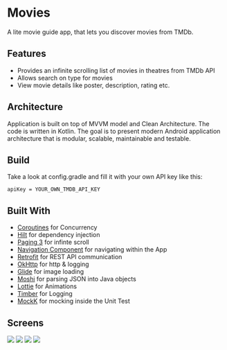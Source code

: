 # Movies
A lite movie guide app, that lets you discover movies from TMDb.

## Features
* Provides an infinite scrolling list of movies in theatres from TMDb API
* Allows search on type for movies
* View movie details like poster, description, rating etc.

## Architecture
Application is built on top of MVVM model and Clean Architecture. The code is written in Kotlin. The goal is to present modern Android application architecture that is modular, scalable, maintainable and testable.

## Build
Take a look at config.gradle and fill it with your own API key like this:

```apiKey = YOUR_OWN_TMDB_API_KEY```

## Built With
* [Coroutines](https://developer.android.com/kotlin/coroutines) for Concurrency
* [Hilt](https://dagger.dev/hilt/) for dependency injection
* [Paging 3](https://developer.android.com/topic/libraries/architecture/paging/v3-overview) for infinte scroll
* [Navigation Component](https://developer.android.com/guide/navigation) for navigating within the App
* [Retrofit](https://github.com/square/retrofit) for REST API communication
* [OkHttp](https://github.com/square/okhttp) for http & logging
* [Glide](https://github.com/bumptech/glide) for image loading
* [Moshi](https://github.com/square/moshi) for parsing JSON into Java objects
* [Lottie](https://airbnb.design/lottie/) for Animations
* [Timber](https://github.com/JakeWharton/timber) for Logging
* [MockK](https://github.com/mockk/mockk) for mocking inside the Unit Test

## Screens
![](movies-1.gif)
![](movies-2.gif)
![](movies-3.png)
![](movies-4.png)


